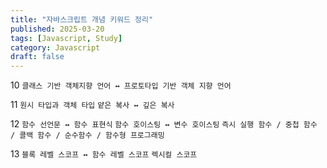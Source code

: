```yaml
---
title: "자바스크립트 개념 키워드 정리"
published: 2025-03-20
tags: [Javascript, Study]
category: Javascript
draft: false
---
```


10
`클래스 기반 객체지향 언어 ↔️ 프로토타입 기반 객체 지향 언어`

11
`원시 타입과 객체 타입`
`얕은 복사 ↔️ 깊은 복사`

12
`함수 선언문 ↔️ 함수 표현식`
`함수 호이스팅 ↔️ 변수 호이스팅`
`즉시 실행 함수 / 중첩 함수 / 콜백 함수 / 순수함수 / 함수형 프로그래밍`

13
`블록 레벨 스코프 ↔️ 함수 레벨 스코프`
`렉시컬 스코프`
